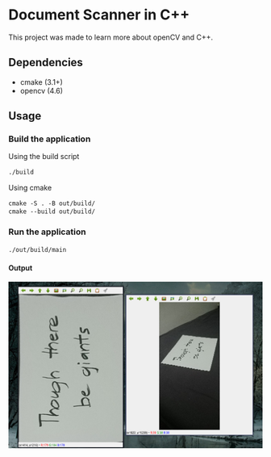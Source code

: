 # Document Scanner in C++
This project was made to learn more about openCV and C++. 

## Dependencies
- cmake (3.1+)
- opencv (4.6)

## Usage
### Build the application
Using the build script
```bash
./build
```
Using cmake 
```
cmake -S . -B out/build/
cmake --build out/build/
```
### Run the application

```bash
./out/build/main
```
#### Output
![Two windows with a zoomed and warped image on the left and its raw image on the right](img/DocScanner_running.png "DocScanner Running")

